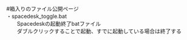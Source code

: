 #箱入りのファイル公開ページ  
・spacedesk_toggle.bat  
　　Spacedeskの起動終了batファイル  
　　ダブルクリックすることで起動、すでに起動している場合は終了する  
